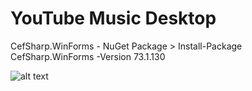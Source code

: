 # YouTube Music Desktop

CefSharp.WinForms - NuGet Package > Install-Package CefSharp.WinForms -Version 73.1.130

![alt text](https://i.imgur.com/3KWeqN9.png)
